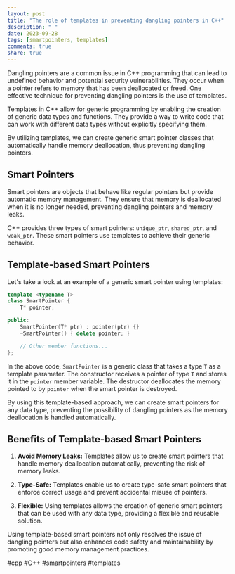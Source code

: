 ```yaml
---
layout: post
title: "The role of templates in preventing dangling pointers in C++"
description: " "
date: 2023-09-28
tags: [smartpointers, templates]
comments: true
share: true
---
```


Dangling pointers are a common issue in C++ programming that can lead to undefined behavior and potential security vulnerabilities. They occur when a pointer refers to memory that has been deallocated or freed. One effective technique for preventing dangling pointers is the use of templates.

Templates in C++ allow for generic programming by enabling the creation of generic data types and functions. They provide a way to write code that can work with different data types without explicitly specifying them.

By utilizing templates, we can create generic smart pointer classes that automatically handle memory deallocation, thus preventing dangling pointers.

## Smart Pointers

Smart pointers are objects that behave like regular pointers but provide automatic memory management. They ensure that memory is deallocated when it is no longer needed, preventing dangling pointers and memory leaks.

C++ provides three types of smart pointers: `unique_ptr`, `shared_ptr`, and `weak_ptr`. These smart pointers use templates to achieve their generic behavior.

## Template-based Smart Pointers

Let's take a look at an example of a generic smart pointer using templates:

```cpp
template <typename T>
class SmartPointer {
    T* pointer;

public:
    SmartPointer(T* ptr) : pointer(ptr) {}
    ~SmartPointer() { delete pointer; }

    // Other member functions...
};
```

In the above code, `SmartPointer` is a generic class that takes a type `T` as a template parameter. The constructor receives a pointer of type `T` and stores it in the `pointer` member variable. The destructor deallocates the memory pointed to by `pointer` when the smart pointer is destroyed.

By using this template-based approach, we can create smart pointers for any data type, preventing the possibility of dangling pointers as the memory deallocation is handled automatically.

## Benefits of Template-based Smart Pointers

1. **Avoid Memory Leaks:** Templates allow us to create smart pointers that handle memory deallocation automatically, preventing the risk of memory leaks.

2. **Type-Safe:** Templates enable us to create type-safe smart pointers that enforce correct usage and prevent accidental misuse of pointers.

3. **Flexible:** Using templates allows the creation of generic smart pointers that can be used with any data type, providing a flexible and reusable solution.

Using template-based smart pointers not only resolves the issue of dangling pointers but also enhances code safety and maintainability by promoting good memory management practices.

#cpp #C++ #smartpointers #templates